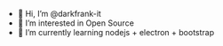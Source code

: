 - 👋 Hi, I’m @darkfrank-it
- 👀 I’m interested in Open Source
- 🌱 I’m currently learning nodejs + electron + bootstrap
